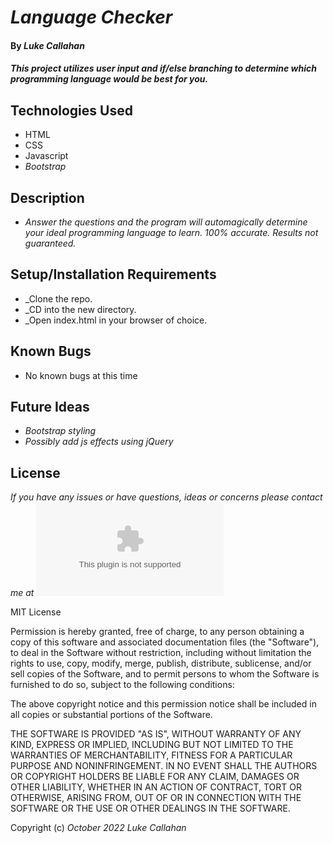 # _Language Checker_

#### By _**Luke Callahan**_

#### _This project utilizes user input and if/else branching to determine which programming language would be best for you._

## Technologies Used

* HTML
* CSS
* Javascript
* _Bootstrap_


## Description

* _Answer the questions and the program will automagically determine your ideal programming language to learn. 100% accurate. Results not guaranteed._

## Setup/Installation Requirements

* _Clone the repo.
* _CD into the new directory.
* _Open index.html in your browser of choice.

## Known Bugs

* No known bugs at this time

## Future Ideas

* _Bootstrap styling_
* _Possibly add js effects using jQuery_


## License

_If you have any issues or have questions, ideas or concerns please contact me at ![lukemcal@gmail.com](mailto:lukemcal@gmail.com)_

MIT License

Permission is hereby granted, free of charge, to any person obtaining a copy
of this software and associated documentation files (the "Software"), to deal
in the Software without restriction, including without limitation the rights
to use, copy, modify, merge, publish, distribute, sublicense, and/or sell
copies of the Software, and to permit persons to whom the Software is
furnished to do so, subject to the following conditions:

The above copyright notice and this permission notice shall be included in all
copies or substantial portions of the Software.

THE SOFTWARE IS PROVIDED "AS IS", WITHOUT WARRANTY OF ANY KIND, EXPRESS OR
IMPLIED, INCLUDING BUT NOT LIMITED TO THE WARRANTIES OF MERCHANTABILITY,
FITNESS FOR A PARTICULAR PURPOSE AND NONINFRINGEMENT. IN NO EVENT SHALL THE
AUTHORS OR COPYRIGHT HOLDERS BE LIABLE FOR ANY CLAIM, DAMAGES OR OTHER
LIABILITY, WHETHER IN AN ACTION OF CONTRACT, TORT OR OTHERWISE, ARISING FROM,
OUT OF OR IN CONNECTION WITH THE SOFTWARE OR THE USE OR OTHER DEALINGS IN THE
SOFTWARE.

Copyright (c) _October 2022_ _Luke Callahan_